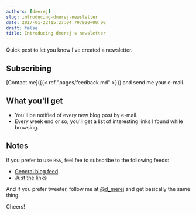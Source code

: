 ```yaml
---
authors: [dmerej]
slug: introducing-dmerej-newsletter
date: 2017-01-22T15:27:04.797920+00:00
draft: false
title: Introducing dmerej's newsletter
---
```


Quick post to let you know I've created a newsletter.

<!--more-->

## Subscribing

[Contact me]({{< ref "pages/feedback.md" >}}) and send me your e-mail.

## What you'll get

* You'll be notified of every new blog post by e-mail.
* Every week end or so, you'll get a list of interesting links I found while
  browsing.

## Notes

If you prefer to use `RSS`, feel fee to subscribe to the following feeds:

* [General blog feed](https://dmerej.info/blog/index.xml)
* [Just the links](http://dmerej.info/links.atom)

And if you prefer tweeter, follow me at [@d_merej](https://twitter.com/d_merej)
and get basically the same thing.

Cheers!
